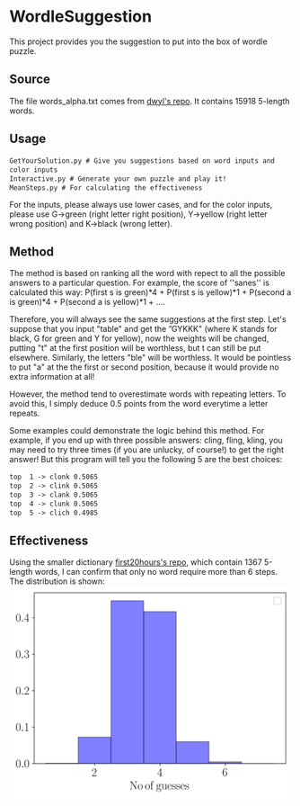 # WordleSuggestion
This project provides you the suggestion to put into the box of wordle puzzle. 

## Source 

The file words_alpha.txt comes from [dwyl's repo](https://github.com/dwyl/english-words/blob/master/words_alpha.txt).
It contains 15918 5-length words. 

## Usage

```
GetYourSolution.py # Give you suggestions based on word inputs and color inputs 
Interactive.py # Generate your own puzzle and play it!
MeanSteps.py # For calculating the effectiveness
```
For the inputs, please always use lower cases, and for the color inputs, please use G->green (right letter right position), Y->yellow (right letter wrong position) and K->black (wrong letter).

## Method

The method is based on ranking all the word with repect to 
  all the possible answers to a particular question.
For example, the score of ''sanes'' is calculated this way:
P(first s is green)*4 + P(first s is yellow)*1 + P(second a is green)*4 + P(second a is yellow)*1 + ....


Therefore, you will always see the same suggestions at the first step. Let's suppose that you input "table" and get the ”GYKKK" (where K stands for black, G for green and Y for yellow),
now the weights will be changed, putting "t" at the first position will be worthless, but t can still be put elsewhere. Similarly, the letters "ble" will be worthless. It would be pointless to put "a" at the the first or second position, because it would provide no extra information at all!


However, the method tend to overestimate words with repeating letters. To avoid this, I simply deduce 0.5 points from the word everytime a letter repeats. 

Some examples could demonstrate the logic behind this method. For example, if you end up with three possible answers: cling, fling, kling, you may need to try three times (if you are unlucky, of course!) to get the right answer! But this program will tell you the following 5 are the best choices: 

```
top  1 -> clonk 0.5065
top  2 -> clink 0.5065
top  3 -> clank 0.5065
top  4 -> clunk 0.5065
top  5 -> clich 0.4985
```
## Effectiveness 

Using the smaller dictionary [first20hours's repo](https://github.com/first20hours/google-10000-english/blob/master/google-10000-english-usa-no-swears-medium.txt), which contain 1367 5-length words, I can confirm that only no word require more than 6 steps. The distribution is shown:
![Alt text](MeanSteps.png?raw=true "Title")
